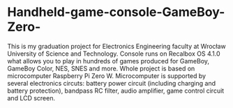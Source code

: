 # Handheld-game-console-GameBoy-Zero-
This is my graduation project for Electronics Engineering faculty at Wrocław University of Science and Technology.
Console runs on Recalbox OS 4.1.0 what allows you to play in hundreds of games produced for GameBoy, GameBoy Color, NES, SNES and more. 
Whole project is based on microcomputer Raspberry Pi Zero W. Microcomputer is supported by several electronics circuts: battery power circuit (including charging and battery protection), bandpass RC filter, audio amplifier, game control circuit and LCD screen.
